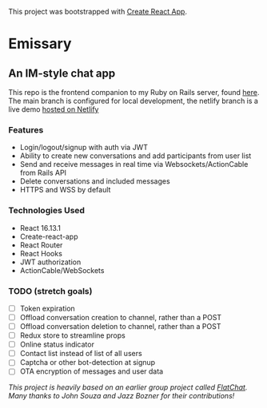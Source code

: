 This project was bootstrapped with [Create React App](https://github.com/facebook/create-react-app).

# Emissary 

## An IM-style chat app 

This repo is the frontend companion to my Ruby on Rails server, found [here](https://github.com/strangrjrjr/emissary_api). The main branch is configured for local development, the netlify branch is a live demo [hosted on Netlify](https://objective-lamport-f498dc.netlify.app)

### Features

- Login/logout/signup with auth via JWT
- Ability to create new conversations and add participants from user list
- Send and receive messages in real time via Websockets/ActionCable from Rails API
- Delete conversations and included messages
- HTTPS and WSS by default

### Technologies Used

- React 16.13.1
- Create-react-app
- React Router
- React Hooks
- JWT authorization
- ActionCable/WebSockets

### TODO (stretch goals)

- [ ] Token expiration
- [ ] Offload conversation creation to channel, rather than a POST
- [ ] Offload conversation deletion to channel, rather than a POST
- [ ] Redux store to streamline props
- [ ] Online status indicator
- [ ] Contact list instead of list of all users
- [ ] Captcha or other bot-detection at signup
- [ ] OTA encryption of messages and user data

_This project is heavily based on an earlier group project called [FlatChat](https://github.com/strangrjrjr/flatchat_frontend). Many thanks to John Souza and Jazz Bozner for their contributions!_
